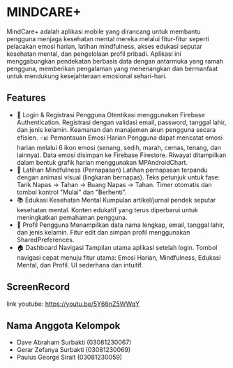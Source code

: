 #   MINDCARE+
MindCare+ adalah aplikasi mobile yang dirancang untuk membantu pengguna menjaga kesehatan mental mereka melalui fitur-fitur seperti pelacakan emosi harian, latihan mindfulness, akses edukasi seputar kesehatan mental, dan pengelolaan profil pribadi. Aplikasi ini menggabungkan pendekatan berbasis data dengan antarmuka yang ramah pengguna, memberikan pengalaman yang menenangkan dan bermanfaat untuk mendukung kesejahteraan emosional sehari-hari.


## Features

- 🔐 Login & Registrasi Pengguna
Otentikasi menggunakan Firebase Authentication.
Registrasi dengan validasi email, password, tanggal lahir, dan jenis kelamin.
Keamanan dan manajemen akun pengguna secara efisien.
-📊 Pemantauan Emosi Harian
Pengguna dapat mencatat emosi harian melalui 6 ikon emosi (senang, sedih, marah, cemas, tenang, dan lainnya).
Data emosi disimpan ke Firebase Firestore.
Riwayat ditampilkan dalam bentuk grafik harian menggunakan MPAndroidChart.
- 💨 Latihan Mindfulness (Pernapasan)
Latihan pernapasan terpandu dengan animasi visual (lingkaran bernapas).
Teks petunjuk untuk fase: Tarik Napas → Tahan → Buang Napas → Tahan.
Timer otomatis dan tombol kontrol "Mulai" dan "Berhenti".
- 📚 Edukasi Kesehatan Mental
Kumpulan artikel/jurnal pendek seputar kesehatan mental.
Konten edukatif yang terus diperbarui untuk meningkatkan pemahaman pengguna.
- 👤 Profil Pengguna
Menampilkan data nama lengkap, email, tanggal lahir, dan jenis kelamin.
Fitur edit dan simpan profil menggunakan SharedPreferences.
- 🏠 Dashboard Navigasi
Tampilan utama aplikasi setelah login.
Tombol navigasi cepat menuju fitur utama: Emosi Harian, Mindfulness, Edukasi Mental, dan Profil.
UI sederhana dan intuitif.

## ScreenRecord
link youtube: https://youtu.be/5Y66nZ5WWqY

## Nama Anggota Kelompok
- Dave Abraham Surbakti (03081230067)
- Gerar Zefanya Surbakti (03081230069)
- Paulus George Sirait (03081230059)
